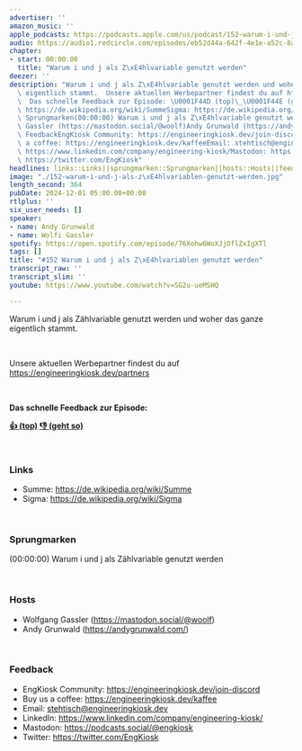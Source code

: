 ```yaml
---
advertiser: ''
amazon_music: ''
apple_podcasts: https://podcasts.apple.com/us/podcast/152-warum-i-und-j-als-z%C3%A4hlvariablen-genutzt-werden/id1603082924?i=1000678760050&uo=4
audio: https://audio1.redcircle.com/episodes/eb52d44a-642f-4e1e-a52c-8a43573c6561/stream.mp3
chapter:
- start: 00:00:00
  title: "Warum i und j als Z\xE4hlvariable genutzt werden"
deezer: ''
description: "Warum i und j als Z\xE4hlvariable genutzt werden und woher das ganze\
  \ eigentlich stammt.  Unsere aktuellen Werbepartner findest du auf https://engineeringkiosk.dev/partners\
  \  Das schnelle Feedback zur Episode: \U0001F44D (top)\_\U0001F44E (geht so)  LinksSumme:\
  \ https://de.wikipedia.org/wiki/SummeSigma: https://de.wikipedia.org/wiki/Sigma\
  \ Sprungmarken(00:00:00) Warum i und j als Z\xE4hlvariable genutzt werden  HostsWolfgang\
  \ Gassler (https://mastodon.social/@woolf)Andy Grunwald (https://andygrunwald.com/)\
  \ FeedbackEngKiosk Community: https://engineeringkiosk.dev/join-discord\_Buy us\
  \ a coffee: https://engineeringkiosk.dev/kaffeeEmail: stehtisch@engineeringkiosk.devLinkedIn:\
  \ https://www.linkedin.com/company/engineering-kiosk/Mastodon: https://podcasts.social/@engkioskTwitter:\
  \ https://twitter.com/EngKiosk"
headlines: links::Links||sprungmarken::Sprungmarken||hosts::Hosts||feedback::Feedback
image: "./152-warum-i-und-j-als-z\xE4hlvariablen-genutzt-werden.jpg"
length_second: 364
pubDate: 2024-12-01 05:00:00+00:00
rtlplus: ''
six_user_needs: []
speaker:
- name: Andy Grunwald
- name: Wolfi Gassler
spotify: https://open.spotify.com/episode/76Xohw6WoXJjOflZxIgXTl
tags: []
title: "#152 Warum i und j als Z\xE4hlvariablen genutzt werden"
transcript_raw: ''
transcript_slim: ''
youtube: https://www.youtube.com/watch?v=SG2u-ueMSHQ

---
```

<p>Warum i und j als Zählvariable genutzt werden und woher das ganze eigentlich stammt.</p><p><br></p><p>Unsere aktuellen Werbepartner findest du auf <a href="https://engineeringkiosk.dev/partners">https://engineeringkiosk.dev/partners</a></p><p><br></p><p><strong>Das schnelle Feedback zur Episode:</strong></p><p><a href="https://api.openpodcast.dev/feedback/152/upvote" rel="nofollow"><strong>👍 (top)</strong></a><strong> </strong><a href="https://api.openpodcast.dev/feedback/152/downvote" rel="nofollow"><strong>👎 (geht so)</strong></a></p><p><br></p><h3 id="links">Links</h3><ul><li>Summe: <a href="https://de.wikipedia.org/wiki/Summe" rel="nofollow">https://de.wikipedia.org/wiki/Summe</a></li><li>Sigma: <a href="https://de.wikipedia.org/wiki/Sigma" rel="nofollow">https://de.wikipedia.org/wiki/Sigma</a></li></ul><p><br></p><h3 id="sprungmarken">Sprungmarken</h3><p>(00:00:00) Warum i und j als Zählvariable genutzt werden</p><p><br></p><h3 id="hosts">Hosts</h3><ul><li>Wolfgang Gassler (<a href="https://mastodon.social/@woolf" rel="nofollow">https://mastodon.social/@woolf</a>)</li><li>Andy Grunwald (<a href="https://andygrunwald.com/" rel="nofollow">https://andygrunwald.com/</a>)</li></ul><p><br></p><h3 id="feedback">Feedback</h3><ul><li>EngKiosk Community: <a href="https://engineeringkiosk.dev/join-discord">https://engineeringkiosk.dev/join-discord</a> </li><li>Buy us a coffee: <a href="https://engineeringkiosk.dev/kaffee">https://engineeringkiosk.dev/kaffee</a></li><li>Email: <a href="mailto:stehtisch@engineeringkiosk.dev" rel="nofollow">stehtisch@engineeringkiosk.dev</a></li><li>LinkedIn: <a href="https://www.linkedin.com/company/engineering-kiosk/" rel="nofollow">https://www.linkedin.com/company/engineering-kiosk/</a></li><li>Mastodon: <a href="https://podcasts.social/@engkiosk" rel="nofollow">https://podcasts.social/@engkiosk</a></li><li>Twitter: <a href="https://twitter.com/EngKiosk" rel="nofollow">https://twitter.com/EngKiosk</a></li></ul>